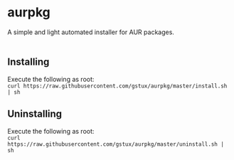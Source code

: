 # aurpkg
A simple and light automated installer for AUR packages.<br>
<br>
## Installing
Execute the following as root:<br>
`curl https://raw.githubusercontent.com/gstux/aurpkg/master/install.sh | sh`
## Uninstalling
Execute the following as root:<br>
`curl https://raw.githubusercontent.com/gstux/aurpkg/master/uninstall.sh | sh`
